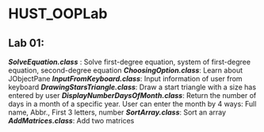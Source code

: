 # HUST_OOPLab
## Lab 01: 
***SolveEquation.class*** : Solve first-degree equation, system of first-degree equation, second-degree equation
***ChoosingOption.class***: Learn about JObjectPane
***InputFromKeyboard.class***: Input information of user from keyboard
***DrawingStarsTriangle.class***: Draw a start triangle with a size has entered by user
***DisplayNumberDaysOfMonth.class***: Return the number of days in a month of a specific year. User can enter the month by 4 ways: Full name, Abbr., First 3 letters, number
***SortArray.class***: Sort an array
***AddMatrices.class***: Add two matrices
